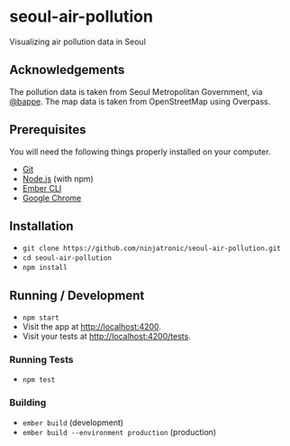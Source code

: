 # seoul-air-pollution

Visualizing air pollution data in Seoul

## Acknowledgements

The pollution data is taken from Seoul Metropolitan Government, via [@bappe](https://www.kaggle.com/bappekim/air-pollution-in-seoul). The map data is taken from OpenStreetMap using Overpass.

## Prerequisites

You will need the following things properly installed on your computer.

* [Git](https://git-scm.com/)
* [Node.js](https://nodejs.org/) (with npm)
* [Ember CLI](https://ember-cli.com/)
* [Google Chrome](https://google.com/chrome/)

## Installation

* `git clone https://github.com/ninjatronic/seoul-air-pollution.git`
* `cd seoul-air-pollution`
* `npm install`

## Running / Development

* `npm start`
* Visit the app at [http://localhost:4200](http://localhost:4200).
* Visit your tests at [http://localhost:4200/tests](http://localhost:4200/tests).

### Running Tests

* `npm test`

### Building

* `ember build` (development)
* `ember build --environment production` (production)

